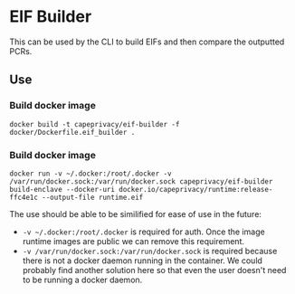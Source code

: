 # EIF Builder

This can be used by the CLI to build EIFs and then compare the outputted PCRs.

## Use

### Build docker image

```
docker build -t capeprivacy/eif-builder -f docker/Dockerfile.eif_builder .
```

### Build docker image

```
docker run -v ~/.docker:/root/.docker -v /var/run/docker.sock:/var/run/docker.sock capeprivacy/eif-builder build-enclave --docker-uri docker.io/capeprivacy/runtime:release-ffc4e1c --output-file runtime.eif
```

The use should be able to be similified for ease of use in the future:

- `-v ~/.docker:/root/.docker` is required for auth. Once the image runtime images are public we can remove this requirement.
- `-v /var/run/docker.sock:/var/run/docker.sock` is required because there is not a docker daemon running in the container. We could probably
    find another solution here so that even the user doesn't need to be running a docker daemon.
